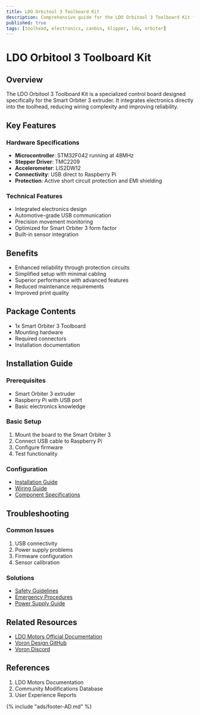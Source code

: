 ```yaml
---
title: LDO Orbitool 3 Toolboard Kit
description: Comprehensive guide for the LDO Orbitool 3 Toolboard Kit for Smart Orbiter 3 extruder
published: true
tags: [toolhead, electronics, canbus, klipper, ldo, orbiter]
---
```


# LDO Orbitool 3 Toolboard Kit

## Overview
The LDO Orbitool 3 Toolboard Kit is a specialized control board designed specifically for the Smart Orbiter 3 extruder. It integrates electronics directly into the toolhead, reducing wiring complexity and improving reliability.

## Key Features

### Hardware Specifications
- **Microcontroller**: STM32F042 running at 48MHz
- **Stepper Driver**: TMC2209
- **Accelerometer**: LIS2DW12
- **Connectivity**: USB direct to Raspberry Pi
- **Protection**: Active short circuit protection and EMI shielding

### Technical Features
- Integrated electronics design
- Automotive-grade USB communication
- Precision movement monitoring
- Optimized for Smart Orbiter 3 form factor
- Built-in sensor integration

## Benefits
- Enhanced reliability through protection circuits
- Simplified setup with minimal cabling
- Superior performance with advanced features
- Reduced maintenance requirements
- Improved print quality

## Package Contents
- 1x Smart Orbiter 3 Toolboard
- Mounting hardware
- Required connectors
- Installation documentation

## Installation Guide

### Prerequisites
- Smart Orbiter 3 extruder
- Raspberry Pi with USB port
- Basic electronics knowledge

### Basic Setup
1. Mount the board to the Smart Orbiter 3
2. Connect USB cable to Raspberry Pi
3. Configure firmware
4. Test functionality

### Configuration
- [Installation Guide](../../guides/installation.md)
- [Wiring Guide](../../guides/wiring.md)
- [Component Specifications](../../guides/specifications.md)

## Troubleshooting

### Common Issues
1. USB connectivity
2. Power supply problems
3. Firmware configuration
4. Sensor calibration

### Solutions
- [Safety Guidelines](../../guides/safety.md)
- [Emergency Procedures](../../guides/emergency.md)
- [Power Supply Guide](../../guides/power-supplies.md)

## Related Resources
- [LDO Motors Official Documentation](https://www.ldomotors.com)
- [Voron Design GitHub](https://github.com/VoronDesign)
- [Voron Discord](https://discord.gg/voron)

## References
1. LDO Motors Documentation
2. Community Modifications Database
3. User Experience Reports

{% include "ads/footer-AD.md" %} 